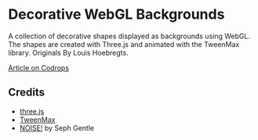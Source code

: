 # Decorative WebGL Backgrounds

A collection of decorative shapes displayed as backgrounds using WebGL. The shapes are created with Three.js and animated with the TweenMax library. Originals By Louis Hoebregts.

[Article on Codrops](https://tympanus.net/codrops/?p=33168)

## Credits

- [three.js](https://threejs.org/)
- [TweenMax](https://greensock.com/tweenmax)
- [NOISE!](https://github.com/josephg/noisejs) by Seph Gentle
